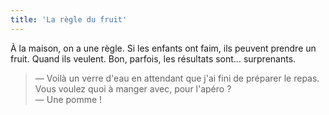 ```yaml
---
title: 'La règle du fruit'
---
```


À la maison, on a une règle. Si les enfants ont faim, ils peuvent prendre un
fruit. Quand ils veulent. Bon, parfois, les résultats sont… surprenants.

> — Voilà un verre d'eau en attendant que j'ai fini de préparer le repas. Vous
> voulez quoi à manger avec, pour l'apéro ?  
> — Une pomme !
